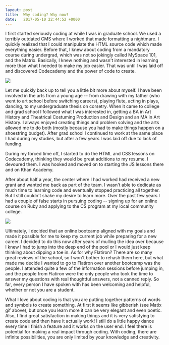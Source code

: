 ```yaml
---
layout: post
title:  Why coding? Why now?
date:   2017-05-10 22:44:52 +0000
---
```


I first started seriously coding at while I was in graduate school. We used a terribly outdated CMS where I worked that made formatting a nightmare. I quickly realized that I could manipulate the HTML source code which made everything easier. Before that, I knew about coding from a mandatory course during undergrad, which was not so jokingly called MySpace 101, and the Matrix. Basically, I knew nothing and wasn't interested in learning more than what I needed to make my job easier. That was until I was laid off and discovered Codecademy and the power of code to create. 

![](https://media4.giphy.com/media/yk1v5aQzSIKQg/giphy.gif)

Let me quickly back up to tell you a little bit more about myself. I have been involved in the arts from a young age -- from drawing with my father (who went to art school before switching careers), playing flute, acting in plays, dancing, to my undergraduate thesis on corsetry. When it came to college and grad school I followed what I was interested in, getting a BA in Art History and Theatrical Costuming Production and Design and an MA in Art History. I always enjoyed creating things and problem solving and the arts allowed me to do both (mostly because you had to make things happen on a shoestring budget). After grad school I continued to work at the same place I had during my studies, but after a few years I was laid off due to lack of funding. 

During my forced time off, I started to do the HTML and CSS lessons on Codecademy, thinking they would be great additions to my resume. I devoured them. I was hooked and moved on to starting the JS lessons there and on Khan Academy.

After about half a year, the center where I had worked had received a new grant and wanted me back as part of the team. I wasn't able to dedicate as much time to learning code and eventually stopped practicing all together. But I still couldn't shake my desire to learn more. Over the past few years I had a couple of false starts in pursuing coding -- signing up for an online course on Ruby and applying to the CS program at my local community college.  

![](http://i.imgur.com/oHfR5.jpg)

Ultimately, I decided that an online bootcamp aligned with my goals and made it possible for me to keep my current job while preparing for a new career. I decided to do this now after years of mulling the idea over because I knew I had to jump into the deep end of the pool or I would just keep thinking about dipping a toe in. As for why Flatiron? There are so many great reviews of the school, so I won't bother to rehash them here, but what made me decide I wanted to go to Flatiron over another bootcamp was the people. I attended quite a few of the information sessions before jumping in, and the people from Flatiron were the only people who took the time to answer my questions with real thoughtful answers, not a canned reply. So far, every person I have spoken with has been welcoming and helpful, whether or not you are a student. 

What I love about coding is that you are putting together patterns of words and symbols to create something. At first it seems like gibberish (see Matix gif above), but once you learn more it can be very elegant and even poetic. Also, I find great satisfaction in making things and it is very satisfying to create code and then have it actually work! I still do a little happy dance every time I finish a feature and it works on the user end. I feel there is potential for making a real impact through coding. With coding, there are infinite possibilities, you are only limited by your knowledge and creativity.
